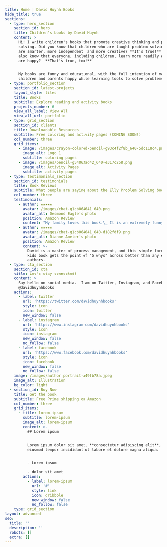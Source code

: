 ```yaml
---
title: Home | David Huynh Books
hide_title: true
sections:
  - type: hero_section
    section_id: hero
    title: Children's books by David Huynh
    content: >
      Hi! I write children's books that promote creative thinking and problem
      solving. Did you know that children who are taught problem solving skills
      are smarter, more independent, and more creative? **It's true!** Did you
      also know that everyone, including children, learn more readily when they
      are happy?  **That's true, too!**


      My books are funny and educational, with the full intention of making
      children and parents happy while learning tools to solve problems better.
  - type: portfolio_section
    section_id: latest-projects
    layout_style: tiles
    title: Books
    subtitle: Explore reading and activity books
    projects_number: 6
    view_all_label: View All
    view_all_url: portfolio
  - type: grid_section
    section_id: clients
    title: Downloadable Resources
    subtitle: Free coloring and activity pages (COMING SOON!)
    col_number: three
    grid_items:
      - image: /images/crayon-colored-pencil-g93c4f2f8b_640-5dc118c4.png
        image_alt: Logo 1
        subtitle: coloring pages
      - image: /images/pencil-g54063ad42_640-e317c258.png
        image_alt: Activity Pages
        subtitle: activity pages
  - type: testimonials_section
    section_id: testimonials
    title: Book Reviews
    subtitle: What people are saying about the Elly Problem Solving books
    col_number: three
    testimonials:
      - author: ★★★★★
        avatar: /images/chat-g1cb064641_640.png
        avatar_alt: Desmond Eagle's photo
        position: Amazon Review
        content: "My family loves this book.\_ It is an extremely funny and creative way for children to understand the importance of finding the root cause of a problem."
      - author: ★★★★★
        avatar: /images/chat-g1cb064641_640-d182fdf9.png
        avatar_alt: Dianne Ameter's photo
        position: Amazon Review
        content: >-
          David is a master of process management, and this simple format of a
          kids book gets the point of "5 whys" across better than any expert
          authors.
  - type: cta_section
    section_id: cta
    title: Let's stay connected!
    content: >
      Say hello on social media.  I am on Twitter, Instagram, and Facebook.
      @davidhuynhbooks
    actions:
      - label: twitter
        url: 'https://twitter.com/davidhuynhbooks'
        style: icon
        icon: twitter
        new_window: false
      - label: instagram
        url: 'https://www.instagram.com/davidhuynhbooks'
        style: icon
        icon: instagram
        new_window: false
        no_follow: false
      - label: facebook
        url: 'https://www.facebook.com/davidhuynhbooks'
        style: icon
        icon: facebook
        new_window: false
        no_follow: false
    image: /images/author portrait-a49fb78a.jpeg
    image_alt: Illustration
    bg_color: light
  - section_id: Buy Now
    title: Get the book
    subtitle: Free Prime shipping on Amazon
    col_number: three
    grid_items:
      - title: lorem-ipsum
        subtitle: lorem-ipsum
        image_alt: lorem-ipsum
        content: >-
          ## Lorem ipsum


          Lorem ipsum dolor sit amet, **consectetur adipiscing elit**, sed do
          eiusmod tempor incididunt ut labore et dolore magna aliqua.


          - Lorem ipsum

          - dolor sit amet
        actions:
          - label: lorem-ipsum
            url: '#'
            style: link
            icon: dribbble
            new_window: false
            no_follow: false
    type: grid_section
layout: advanced
seo:
  title: ''
  description: ''
  robots: []
  extra: []
---
```

